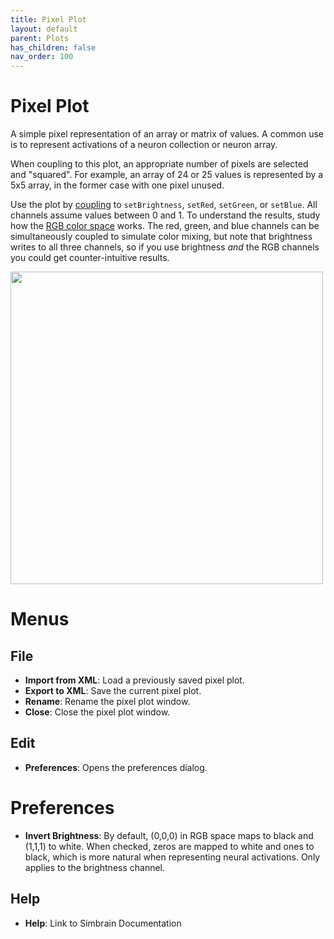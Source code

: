 ```yaml
---
title: Pixel Plot
layout: default
parent: Plots
has_children: false
nav_order: 100
---
```


# Pixel Plot

A simple pixel representation of an array or matrix of values. A common use is to represent activations of a neuron collection or neuron array. 

When coupling to this plot, an appropriate number of pixels are selected and "squared". For example, an array of 24 or 25 values is represented by a 5x5 array, in the former case with one pixel unused.

Use the plot by [coupling](../workspace/couplings.html) to `setBrightness`, `setRed`, `setGreen`, or `setBlue`. All channels assume values between 0 and 1. To understand the results, study how the [RGB color space](https://en.wikipedia.org/wiki/RGB_color_spaces) works. The red, green, and blue channels can be simultaneously coupled to simulate color mixing, but note that brightness writes to all three channels, so if you use brightness _and_ the RGB channels you could get counter-intuitive results.

<img src="../../assets/images/pixelPlotRandom.png" style="width:500px;"/>

# Menus

## File

- **Import from XML**: Load a previously saved pixel plot.
- **Export to XML**: Save the current pixel plot.
- **Rename**: Rename the pixel plot window.
- **Close**: Close the pixel plot window.

## Edit

- **Preferences**: Opens the preferences dialog.

# Preferences

- **Invert Brightness**: By default, (0,0,0) in RGB space maps to black and (1,1,1) to white. When checked, zeros are mapped to white and ones to black, which is more natural when representing neural activations. Only applies to the brightness channel.

## Help

- **Help**: Link to Simbrain Documentation

